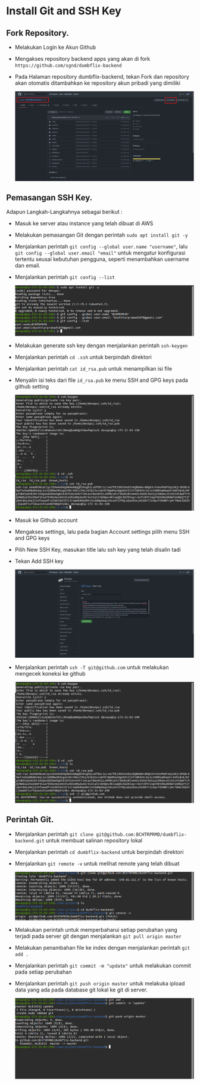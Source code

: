 # Install Git and SSH Key

## Fork Repository.

- Melakukan Login ke Akun Github
- Mengakses repository backend apps yang akan di fork `https://github.com/sgnd/dumbflix-backend`
- Pada Halaman repository dumbflix-backend, tekan Fork dan repository akan otomatis ditambahkan ke repository akun pribadi yang dimiliki

  ![1](assets/git-1.png)

## Pemasangan SSH Key.

Adapun Langkah-Langkahnya sebagai berikut :

- Masuk ke server atau instance yang telah dibuat di AWS
- Melakukan pemasangan Git dengan perintah `sudo apt install git -y`
- Menjalankan perintah `git config --global user.name "username"`, lalu `git config --global user.email "email"` untuk mengatur konfigurasi tertentu seusai kebutuhan pengguna, seperti menambahkan username dan email.
- Menjalankan perintah `git config --list`

  ![1](assets/git-4.png)

- Melakukan generate ssh key dengan menjalankan perintah `ssh-keygen`
- Menjalankan perintah `cd .ssh` untuk berpindah direktori
- Menjalankan perintah `cat id_rsa.pub` untuk menampilkan isi file
- Menyalin isi teks dari file `id_rsa.pub` ke menu SSH and GPG keys pada github setting

  ![2](assets/git-2.png)

- Masuk ke Github account
- Mengakses settings, lalu pada bagian Account settings pilih menu SSH and GPG keys
- Pilih New SSH Key, masukan title lalu ssh key yang telah disalin tadi
- Tekan Add SSH key

  ![2](assets/git-3.png)

- Menjalankan perintah `ssh -T git@github.com` untuk melakukan mengecek koneksi ke github

  ![2](assets/git-5.png)

## Perintah Git.

- Menjalankan perintah `git clone git@github.com:BCHTRPRMD/dumbflix-backend.git` untuk membuat salinan repository lokal
- Menjalankan perintah `cd dumbflix-backend` untuk berpindah direktori
- Menjalankan `git remote -v` untuk melihat remote yang telah dibuat

  ![2](assets/git-6.png)

- Melakukan perintah untuk memperbaharui setiap perubahan yang terjadi pada server git dengan menjalankan `git pull origin master`
- Melakukan penambahan file ke index dengan menjalankan perintah `git add .`
- Menjalankan perintah `git commit -m "update"` untuk melakukan commit pada setiap perubahan
- Menjalankan perintah `git push origin master` untuk melakuka ipload data yang ada pada database git lokal ke git di server.

  ![2](assets/git-7.png)
